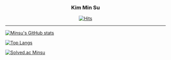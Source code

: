 <div align="center">
  
  ### Kim Min Su

  [![Hits](https://hits.seeyoufarm.com/api/count/incr/badge.svg?pvs=4&url=https%3A%2F%2Fspiny-curve-75f.notion.site%2FKim-Min-Su-7bbc4e952f6e4463a582ad24146252ef&count_bg=%2391C06D&title_bg=%23BCBCBC&icon=notion.svg&icon_color=%23414141&title=Notion&edge_flat=false)](https://hits.seeyoufarm.com)
  
  ---

</div>

[![Minsu's GitHub stats](https://github-readme-stats.vercel.app/api?username=kimminsu-123&show_icons=true&theme=gruvbox_light&count_private=true&hide=stars,contribs)](https://github.com/kimminsu-123/github-readme-stats)

[![Top Langs](https://github-readme-stats.vercel.app/api/top-langs/?username=kimminsu-123&layout=compact)](https://github.com/kimminsu-123/github-readme-stats)

[![Solved.ac Minsu](http://mazassumnida.wtf/api/v2/generate_badge?boj=minhahas)](https://solved.ac/minhahas)
